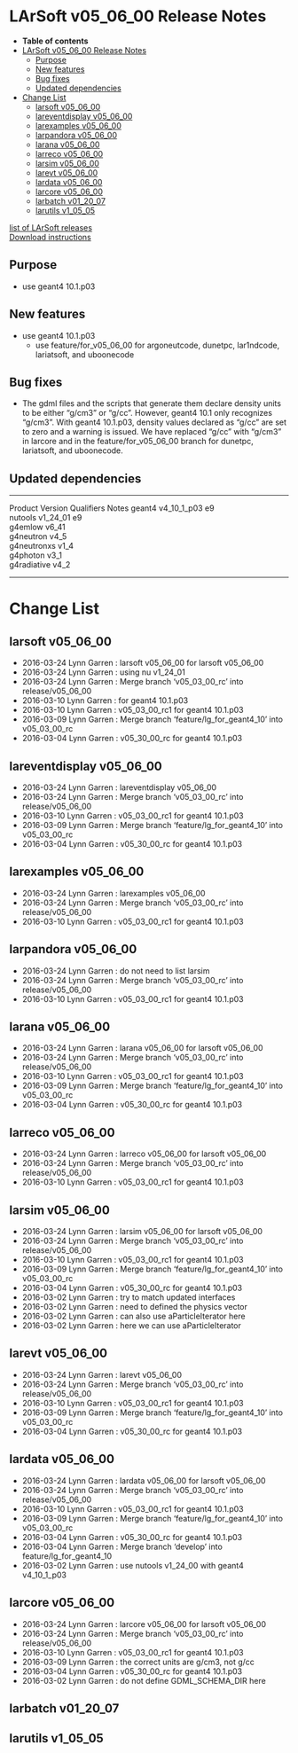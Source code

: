 LArSoft v05\_06\_00 Release Notes
======================================================================

-   **Table of contents**
-   [LArSoft v05\_06\_00 Release Notes](#LArSoft-v05_06_00-Release-Notes)
    -   [Purpose](#Purpose)
    -   [New features](#New-features)
    -   [Bug fixes](#Bug-fixes)
    -   [Updated dependencies](#Updated-dependencies)
-   [Change List](#Change-List)
    -   [larsoft v05\_06\_00](#larsoft-v05_06_00)
    -   [lareventdisplay v05\_06\_00](#lareventdisplay-v05_06_00)
    -   [larexamples v05\_06\_00](#larexamples-v05_06_00)
    -   [larpandora v05\_06\_00](#larpandora-v05_06_00)
    -   [larana v05\_06\_00](#larana-v05_06_00)
    -   [larreco v05\_06\_00](#larreco-v05_06_00)
    -   [larsim v05\_06\_00](#larsim-v05_06_00)
    -   [larevt v05\_06\_00](#larevt-v05_06_00)
    -   [lardata v05\_06\_00](#lardata-v05_06_00)
    -   [larcore v05\_06\_00](#larcore-v05_06_00)
    -   [larbatch v01\_20\_07](#larbatch-v01_20_07)
    -   [larutils v1\_05\_05](#larutils-v1_05_05)

[list of LArSoft releases](LArSoft_release_list)\
[Download instructions](http://scisoft.fnal.gov/scisoft/bundles/larsoft/v05_06_00/larsoft-v05_06_00.html)

Purpose
--------------------

-   use geant4 10.1.p03

New features
------------------------------

-   use geant4 10.1.p03
    -   use feature/for\_v05\_06\_00 for argoneutcode, dunetpc, lar1ndcode, lariatsoft, and uboonecode

Bug fixes
------------------------

-   The gdml files and the scripts that generate them declare density units to be either “g/cm3” or “g/cc”. However, geant4 10.1 only recognizes “g/cm3”. With geant4 10.1.p03, density values declared as “g/cc” are set to zero and a warning is issued. We have replaced “g/cc” with “g/cm3” in larcore and in the feature/for\_v05\_06\_00 branch for dunetpc, lariatsoft, and uboonecode.

Updated dependencies
----------------------------------------------

  ------------- ---------------- ------------ -------
  Product       Version          Qualifiers   Notes
  geant4        v4\_10\_1\_p03   e9           
  nutools       v1\_24\_01       e9           
  g4emlow       v6\_41                        
  g4neutron     v4\_5                         
  g4neutronxs   v1\_4                         
  g4photon      v3\_1                         
  g4radiative   v4\_2                         
  ------------- ---------------- ------------ -------

Change List
============================

larsoft v05\_06\_00
------------------------------------------

-   2016-03-24 Lynn Garren : larsoft v05\_06\_00 for larsoft v05\_06\_00
-   2016-03-24 Lynn Garren : using nu v1\_24\_01
-   2016-03-24 Lynn Garren : Merge branch ‘v05\_03\_00\_rc’ into release/v05\_06\_00
-   2016-03-10 Lynn Garren : for geant4 10.1.p03
-   2016-03-10 Lynn Garren : v05\_03\_00\_rc1 for geant4 10.1.p03
-   2016-03-09 Lynn Garren : Merge branch ‘feature/lg\_for\_geant4\_10’ into v05\_03\_00\_rc
-   2016-03-04 Lynn Garren : v05\_30\_00\_rc for geant4 10.1.p03

lareventdisplay v05\_06\_00
----------------------------------------------------------

-   2016-03-24 Lynn Garren : lareventdisplay v05\_06\_00
-   2016-03-24 Lynn Garren : Merge branch ‘v05\_03\_00\_rc’ into release/v05\_06\_00
-   2016-03-10 Lynn Garren : v05\_03\_00\_rc1 for geant4 10.1.p03
-   2016-03-09 Lynn Garren : Merge branch ‘feature/lg\_for\_geant4\_10’ into v05\_03\_00\_rc
-   2016-03-04 Lynn Garren : v05\_30\_00\_rc for geant4 10.1.p03

larexamples v05\_06\_00
--------------------------------------------------

-   2016-03-24 Lynn Garren : larexamples v05\_06\_00
-   2016-03-24 Lynn Garren : Merge branch ‘v05\_03\_00\_rc’ into release/v05\_06\_00
-   2016-03-10 Lynn Garren : v05\_03\_00\_rc1 for geant4 10.1.p03

larpandora v05\_06\_00
------------------------------------------------

-   2016-03-24 Lynn Garren : do not need to list larsim
-   2016-03-24 Lynn Garren : Merge branch ‘v05\_03\_00\_rc’ into release/v05\_06\_00
-   2016-03-10 Lynn Garren : v05\_03\_00\_rc1 for geant4 10.1.p03

larana v05\_06\_00
----------------------------------------

-   2016-03-24 Lynn Garren : larana v05\_06\_00 for larsoft v05\_06\_00
-   2016-03-24 Lynn Garren : Merge branch ‘v05\_03\_00\_rc’ into release/v05\_06\_00
-   2016-03-10 Lynn Garren : v05\_03\_00\_rc1 for geant4 10.1.p03
-   2016-03-09 Lynn Garren : Merge branch ‘feature/lg\_for\_geant4\_10’ into v05\_03\_00\_rc
-   2016-03-04 Lynn Garren : v05\_30\_00\_rc for geant4 10.1.p03

larreco v05\_06\_00
------------------------------------------

-   2016-03-24 Lynn Garren : larreco v05\_06\_00 for larsoft v05\_06\_00
-   2016-03-24 Lynn Garren : Merge branch ‘v05\_03\_00\_rc’ into release/v05\_06\_00
-   2016-03-10 Lynn Garren : v05\_03\_00\_rc1 for geant4 10.1.p03

larsim v05\_06\_00
----------------------------------------

-   2016-03-24 Lynn Garren : larsim v05\_06\_00 for larsoft v05\_06\_00
-   2016-03-24 Lynn Garren : Merge branch ‘v05\_03\_00\_rc’ into release/v05\_06\_00
-   2016-03-10 Lynn Garren : v05\_03\_00\_rc1 for geant4 10.1.p03
-   2016-03-09 Lynn Garren : Merge branch ‘feature/lg\_for\_geant4\_10’ into v05\_03\_00\_rc
-   2016-03-04 Lynn Garren : v05\_30\_00\_rc for geant4 10.1.p03
-   2016-03-02 Lynn Garren : try to match updated interfaces
-   2016-03-02 Lynn Garren : need to defined the physics vector
-   2016-03-02 Lynn Garren : can also use aParticleIterator here
-   2016-03-02 Lynn Garren : here we can use aParticleIterator

larevt v05\_06\_00
----------------------------------------

-   2016-03-24 Lynn Garren : larevt v05\_06\_00
-   2016-03-24 Lynn Garren : Merge branch ‘v05\_03\_00\_rc’ into release/v05\_06\_00
-   2016-03-10 Lynn Garren : v05\_03\_00\_rc1 for geant4 10.1.p03
-   2016-03-09 Lynn Garren : Merge branch ‘feature/lg\_for\_geant4\_10’ into v05\_03\_00\_rc
-   2016-03-04 Lynn Garren : v05\_30\_00\_rc for geant4 10.1.p03

lardata v05\_06\_00
------------------------------------------

-   2016-03-24 Lynn Garren : lardata v05\_06\_00 for larsoft v05\_06\_00
-   2016-03-24 Lynn Garren : Merge branch ‘v05\_03\_00\_rc’ into release/v05\_06\_00
-   2016-03-10 Lynn Garren : v05\_03\_00\_rc1 for geant4 10.1.p03
-   2016-03-09 Lynn Garren : Merge branch ‘feature/lg\_for\_geant4\_10’ into v05\_03\_00\_rc
-   2016-03-04 Lynn Garren : v05\_30\_00\_rc for geant4 10.1.p03
-   2016-03-04 Lynn Garren : Merge branch ‘develop’ into feature/lg\_for\_geant4\_10
-   2016-03-02 Lynn Garren : use nutools v1\_24\_00 with geant4 v4\_10\_1\_p03

larcore v05\_06\_00
------------------------------------------

-   2016-03-24 Lynn Garren : larcore v05\_06\_00 for larsoft v05\_06\_00
-   2016-03-24 Lynn Garren : Merge branch ‘v05\_03\_00\_rc’ into release/v05\_06\_00
-   2016-03-10 Lynn Garren : v05\_03\_00\_rc1 for geant4 10.1.p03
-   2016-03-09 Lynn Garren : the correct units are g/cm3, not g/cc
-   2016-03-04 Lynn Garren : v05\_30\_00\_rc for geant4 10.1.p03
-   2016-03-02 Lynn Garren : do not define GDML\_SCHEMA\_DIR here

larbatch v01\_20\_07
--------------------------------------------

larutils v1\_05\_05
------------------------------------------
